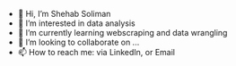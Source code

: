 - 👋 Hi, I’m Shehab Soliman
- 👀 I’m interested in data analysis
- 🌱 I’m currently learning webscraping and data wrangling
- 💞️ I’m looking to collaborate on ...
- 📫 How to reach me: via LinkedIn, or Email

<!---
Shehab5499/Shehab5499 is a ✨ special ✨ repository because its `README.md` (this file) appears on your GitHub profile.
You can click the Preview link to take a look at your changes.
--->
